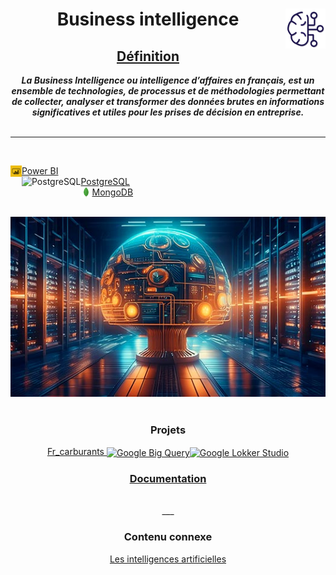 <h1 align="center"><b>Business intelligence</b> <a href="https://github.com/MiKL5/"><img src="assets/bi.svg" alt="Business intelligence" align="right" height="64px"></a></h1>
<div align="center">

[Définition](https://github.com/MiKL5/artificialIntelligence/blob/master/docs/other/bi)  
-

<b><i>La Business Intelligence ou intelligence d’affaires en français, est un ensemble de technologies, de processus et de méthodologies permettant de collecter, analyser et transformer des données brutes en informations significatives et utiles pour les prises de décision en entreprise.</i></b><br><br></div>
___

<br>

[Power BI](https://github.com/MiKL5/PowerBI) <a href="https://github.com/MiKL5/PowerBI"> <img src="https://github.com/MiKL5/PowerBI/raw/master/assets/powerBi.png" alt="Power BI" align="left" height="18px"> </a>  
[PostgreSQL](https://github.com/MiKL5/PostgreSQL) <a href="https://github.com/MiKL5/PostgreSQL"> <img src="https://camo.githubusercontent.com/1c93309e27f7e3828accdc0492277a51ebaa33f925cd8b6a2b21262fe2b0db66/68747470733a2f2f75706c6f61642e77696b696d656469612e6f72672f77696b6970656469612f636f6d6d6f6e732f322f32392f506f737467726573716c5f656c657068616e742e737667" alt="PostgreSQL" align="left" height="18px"> </a>  
[MongoDB](https://github.com/MiKL5/MongoDB) <a href="https://github.com/MiKL5/MongoDB"> <img src="assets/mongodb_original_logo_icon_146424.svg" alt="MongoDB" align="left" height="18px"> </a>  
<!-- [Google Big Query](projects/sp98) <a href=""> <img src="https://cdn.icon-icons.com/icons2/2699/PNG/512/google_bigquery_logo_icon_168150.png" alt="Google Big Query" align="left" height="18px"> </a>  
[Locker Studio](projects/sp98) <a href=""> <img src="https://www.gstatic.com/analytics-lego/svg/ic_looker_studio.svg" alt="Google Lokker Studio" align="left" height="18px"> </a>   -->


<div align="center"><br><a href="docs"><img src="assets/bidw.jpg" alt="Business Intelligence"></a><br><br><h3><b>Projets</b></h3>
<a href="projects/sp98">Fr_carburants <img src="https://cdn.icon-icons.com/icons2/2699/PNG/512/google_bigquery_logo_icon_168150.png" alt="Google Big Query" align="center" height="18px"><img src="https://www.gstatic.com/analytics-lego/svg/ic_looker_studio.svg" alt="Google Lokker Studio" align="center" height="18px"> </a>  

<h3><a href="docs" alt="Documentation">Documentation</a></h3><br>
___
<h3><b>Contenu connexe</b></h3>

[Les intelligences artificielles](https://github.com/MiKL5/artificialIntelligence/tree/master/)